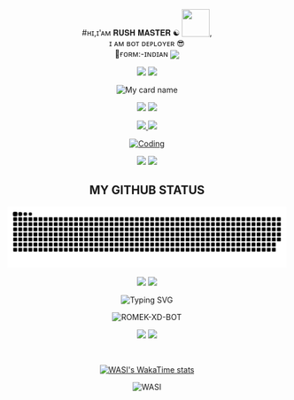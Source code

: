 <div align="center">
 #ʜɪ,ɪ'ᴀᴍ 𝐑𝐔𝐒𝐇 𝐌𝐀𝐒𝐓𝐄𝐑 ☯️ <img style="vertical-align: -10%" src="https://media.giphy.com/media/KGMzZvWa5su2O5LCVR/giphy.gif" width="50" height="50">, <br> ɪ ᴀᴍ ʙᴏᴛ ᴅᴇᴘʟᴏʏᴇʀ 😎  <br>  📍ғᴏʀᴍ:-ɪɴᴅɪᴀɴ <img style="vertical-align: bottom" src="https://static.vecteezy.com/system/resources/previews/011/571/519/original/circle-flag-of-india-free-png.png" width="40">


<a><img src='https://i.imgur.com/LyHic3i.gif'/></a>
<a><img src='https://i.imgur.com/LyHic3i.gif'/></a>


![My card name](https://cardivo.vercel.app/api?name=RUSH-MASTER%20&description=Hi,%20Welcome%20To%20My%20Profile%20I%20AM%20BOT%20DEPLOYER&image=https://avatars.githubusercontent.com/u/160727728?s=400&u=30b71fc499af61141695baec7d4171bd87dd2f69&v=4&backgroundColor=%23e4f2f6&instagram=hrutik_official_12&github=Rushmaster12&)
</p>


<a><img src='https://i.imgur.com/LyHic3i.gif'/></a>
<a><img src='https://i.imgur.com/LyHic3i.gif'/></a>



<div align="center"> 
  
  <a href="https://wa.me/917020728211?text=__𝑯𝑬𝒀★𝚪𝐔𝐒𝚮-𝚳𝚫𝐒𝚻𝚵𝚪_☯️_𝗪𝗛𝗔𝗧'𝗦_𝗨𝗣_𝗕𝗥𝗢🥰_𝐇𝐄𝐋𝐏_𝐌𝐄_𝐏𝐋𝐄𝐀𝐒𝐄_𝐒𝐈𝐑🙏🏻" target="_blank">
    <img src="https://img.shields.io/badge/whatsapp-008000?style=for-the-badge&logo=whatsapp&logoColor=white" target="_blank" />
  </a>
  <a href="https://instagram.com/hrutik_official_12" target="_blank">
     <img src="https://img.shields.io/badge/instagram-E1306C?style=for-the-badge&logo=instagram&logoColor=white" target="_blank" /> <!-- sqlite, safari, google-chrome are other good icon options -->
  </a>
</div>


  
</p>
<p align="center">
  <a href="https://media.tenor.com/rePDfDWO3XoAAAAd/hacking.gif">
    <img alt=Coding height="600" src="https://media.tenor.com/rePDfDWO3XoAAAAd/hacking.gif"> 
    </p>


<a><img src='https://i.imgur.com/LyHic3i.gif'/></a>
<a><img src='https://i.imgur.com/LyHic3i.gif'/></a>



## MY GITHUB STATUS

<picture>
  <source media="(prefers-color-scheme: dark)" srcset="https://raw.githubusercontent.com/Guru322/Guru322/output/github-contribution-grid-snake-dark.svg">
  <source media="(prefers-color-scheme: light)" srcset="https://raw.githubusercontent.com/Guru322/Guru322/output/github-contribution-grid-snake.svg">
  <img alt="github contribution grid snake animation" src="https://raw.githubusercontent.com/Guru322/Guru322/output/github-contribution-grid-snake.svg">
</picture>


<a><img src='https://i.imgur.com/LyHic3i.gif'/></a>
<a><img src='https://i.imgur.com/LyHic3i.gif'/></a>


![Typing SVG](https://readme-typing-svg.demolab.com?font=Ribeye&size=50&pause=1000&color=3F00FF&center=true&width=800&height=100&lines=𝗜𝗧𝗦%20𝞒𝙐𝙎𝞖-𝞛𝞓𝙎𝙏𝞢𝞒-𝗕𝗢𝗧;%20𝗠𝗨𝗟𝗧𝗜-𝗗𝗘𝗩𝗜𝗖𝗘%20𝗪𝗛𝗔𝗧𝗦𝗔𝗣𝗣%20𝗕𝗢𝗧;%20𝗗𝗘𝗩𝗘𝗟𝗢𝗣𝗘𝗗%20𝗕𝗬%20𝗥𝐔𝐒𝐇%20𝐌𝐀𝐒𝐓𝐄𝐑)
<p align="center">


![ROMEK-XD-BOT](https://telegra.ph/file/81726c676f1cf11c917c1.jpg)



<a><img src='https://i.imgur.com/LyHic3i.gif'/></a>
<a><img src='https://i.imgur.com/LyHic3i.gif'/></a>
  




<br>

[![WASI's WakaTime stats](https://github-readme-stats.vercel.app/api/wakatime?username=ffflabs)](https://github.com/Rushmaster12)
<br>
<p align="center">
        <img src="https://raw.githubusercontent.com/bornmay/bornmay/Update/svg/Bottom.svg" alt="WASI" />
</p>







